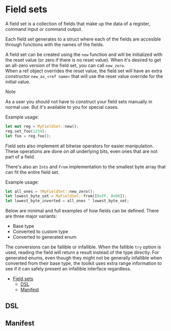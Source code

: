 # Field sets

A field set is a collection of fields that make up the data of a register, command input or command output.

Each field set generates to a struct where each of the fields are accesible through functions with the names of the fields.

A field set can be created using the `new` function and will be initialized with the reset value (or zero if there is no reset value). When it's desired to get an all-zero version of the field set, you can call `new_zero`.  
When a ref object overrides the reset value, the field set will have an extra constructor `new_as_<ref name>` that will use the reset value override for the initial value.

> [!NOTE]
> As a user you should not have to construct your field sets manually in normal use. But it's available to you for special cases.

Example usage:
```rust
let mut reg = MyFieldSet::new();
reg.set_foo(1234);
let foo = reg.foo();
```

Field sets also implement all bitwise operators for easier manipulation. These operations are done on *all* underlying bits, even ones that are not part of a field.

There's also an `Into` and `From` implementation to the smallest byte array that can fit the entire field set.

Example usage:
```rust
let all_ones = !MyFieldSet::new_zero();
let lowest_byte_set = MyFieldSet::from([0xFF, 0x00]);
let lowest_byte_inverted = all_ones ^ lowest_byte_set;
```

Below are minimal and full examples of how fields can be defined. There are three major variants:
- Base type
- Converted to custom type
- Converted to generated enum

The conversions can be fallible or infallible. When the fallible `try` option is used, reading the field will return a result instead of the type directly. For generated enums, even though they might not be generally infallible when converted from their base type, the toolkit uses extra range information to see if it can safely present an infallible interface regardless.

- [Field sets](#field-sets)
  - [DSL](#dsl)
  - [Manifest](#manifest)

## DSL

## Manifest
